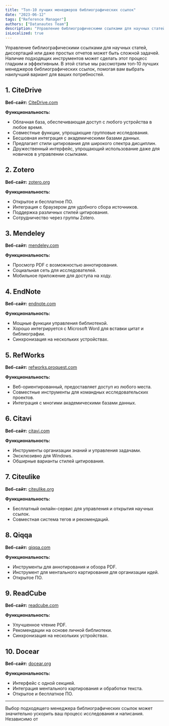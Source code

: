 ```yaml
---
title: "Топ-10 лучших менеджеров библиографических ссылок"
date: "2023-06-12"
tags: ["Reference Manager"]
authors: ["Datanautes Team"]
description: "Управление библиографическими ссылками для научных статей, диссертаций или даже простых отчетов может быть сложной задачей. Наличие подходящих инструментов может сделать этот процесс гладким и эффективным. В этой статье мы рассмотрим топ-10 лучших менеджеров библиографических ссылок, помогая вам выбрать наилучший вариант для ваших потребностей."
isLocalized: true
---
```


Управление библиографическими ссылками для научных статей, диссертаций или даже простых отчетов может быть сложной задачей. Наличие подходящих инструментов может сделать этот процесс гладким и эффективным. В этой статье мы рассмотрим топ-10 лучших менеджеров библиографических ссылок, помогая вам выбрать наилучший вариант для ваших потребностей.

## 1. **CiteDrive**

**Веб-сайт:** [CiteDrive.com](https://citedrive.com/)

**Функциональность:**

- Облачная база, обеспечивающая доступ с любого устройства в любое время.
- Совместные функции, упрощающие групповые исследования.
- Бесшовная интеграция с академическими базами данных.
- Предлагает стили цитирования для широкого спектра дисциплин.
- Дружественный интерфейс, упрощающий использование даже для новичков в управлении ссылками.

## 2. **Zotero**

**Веб-сайт:** [zotero.org](https://www.zotero.org/)

**Функциональность:**

- Открытое и бесплатное ПО.
- Интеграция с браузером для удобного сбора источников.
- Поддержка различных стилей цитирования.
- Сотрудничество через группы Zotero.

## 3. **Mendeley**

**Веб-сайт:** [mendeley.com](https://www.mendeley.com/)

**Функциональность:**

- Просмотр PDF с возможностью аннотирования.
- Социальная сеть для исследователей.
- Мобильное приложение для доступа на ходу.

## 4. **EndNote**

**Веб-сайт:** [endnote.com](https://www.endnote.com/)

**Функциональность:**

- Мощные функции управления библиотекой.
- Хорошо интегрируется с Microsoft Word для вставки цитат и библиографии.
- Синхронизация на нескольких устройствах.

## 5. **RefWorks**

**Веб-сайт:** [refworks.proquest.com](https://refworks.proquest.com/)

**Функциональность:**

- Веб-ориентированный, предоставляет доступ из любого места.
- Совместные инструменты для командных исследовательских проектов.
- Интеграция с многими академическими базами данных.

## 6. **Citavi**

**Веб-сайт:** [citavi.com](https://www.citavi.com/)

**Функциональность:**

- Инструменты организации знаний и управления задачами.
- Эксклюзивно для Windows.
- Обширные варианты стилей цитирования.

## 7. **Citeulike**

**Веб-сайт:** [citeulike.org](http://www.citeulike.org/)

**Функциональность:**

- Бесплатный онлайн-сервис для управления и открытия научных ссылок.
- Совместная система тегов и рекомендаций.

## 8. **Qiqqa**

**Веб-сайт:** [qiqqa.com](https://www.qiqqa.com/)

**Функциональность:**

- Инструменты для аннотирования и обзора PDF.
- Инструмент для ментального картирования для организации идей.
- Открытое ПО.

## 9. **ReadCube**

**Веб-сайт:** [readcube.com](https://www.readcube.com/)

**Функциональность:**

- Улучшенное чтение PDF.
- Рекомендации на основе личной библиотеки.
- Синхронизация на нескольких устройствах.

## 10. **Docear**

**Веб-сайт:** [docear.org](http://www.docear.org/)

**Функциональность:**

- Интерфейс с одной секцией.
- Интеграция ментального картирования и обработки текста.
- Открытое и бесплатное ПО.

---

Выбор подходящего менеджера библиографических ссылок может значительно ускорить ваш процесс исследования и написания. Независимо от
